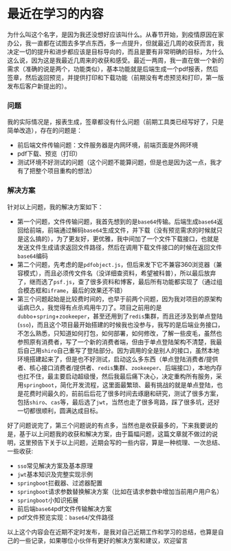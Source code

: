 # 最近在学习的内容

为什么叫这个名字，是因为我还没想好应该叫什么。从春节开始，到疫情原因在家办公，我一直都在试图去多学点东西，多一点提升，但就最近几周的收获而言，我决定一切的提升和进步都应该是目标导向的，而且是要有非常明确的目标，为什么这么说，因为这是我最近几周来的收获和感受。最近一两周，我一直在做一个新的需求（准确的说是两个，功能类似），基本功能就是后端生成一个pdf报表，然后签章，然后返回预览，并提供打印和下载功能（前期没有考虑预览和打印，第一版发布后客户新提出的）。

### 问题

我的实际情况是，报表生成，签章都没有什么问题（前期工具类已经写好了，只是简单改造），存在的问题是：

- 前后端文件传输问题：文件服务器是内网环境，前端页面是外网环境
- pdf下载、预览（打印）
- 测试环境不好测试的问题（这个问题不能算问题，但是也是因为这一点，我才有了把整个项目重构的想法）

### 解决方案

针对以上问题，我的解决方案如下：

- 第一个问题，文件传输问题，我首先想到的是`base64`传输。后端生成`base64`返回给前端，前端通过解码`base64`生成文件，并下载（没有预览需求的时候就只是这么搞的），为了更友好，更优雅，我中间加了一个文件下载接口，也就是发送文件生成请求返回文件路径，然后在调用下载文件接口的时候在返回文件`base64`编码
- 第二个问题，先考虑的是`pdfobject.js`，但后来发下它不兼容360浏览器（兼容模式），而且必须传文件名（没详细查资料，希望被科普），所以最后放弃了，继而选了`psf.js`，查了很多资料和博客，最后所有功能都实现了（通过组合模态框和`iframe`，最后的效果还不错）
- 第三个问题起始是比较费时间的，也早于前两个问题，因为我对项目的原架构诟病已久，我觉得有点杀鸡用牛刀了。项目之前用的是`dubbo`+`spring`+`zookeeper`，甚至还用到了`redis`集群，而且还涉及到单点登陆(`sso`)，而且这个项目最开始搭建的时候我也没参与，我写的是后端业务接口，不怎么熟悉，只知道如何打包，如何部署，如何修改，了解一些皮毛，虽然也参照原有消费者，写了一个新的消费者端，但由于单点登陆架构不清楚，我最后自己用`shiro`自己重写了登陆部分。因为调用的全是别人的接口，虽然本地环境搭建起来了，但是也不好测试，启动这么多东西（单点登陆消费者/提供者、核心接口消费者/提供者、`redis`集群、`zookeeper`、后端接口），本地内存也扛不住，最主要启动超级慢，然后我最后痛下决心，决定重构所有服务，采用`springboot`，简化开发流程，这里面最繁琐、最有挑战的就是单点登陆，也是花费时间最久的，前前后后花了很多时间去琢磨和研究，测试了很多方案，包括`shiro`、`cas`等，最后选了`jwt`，当然也走了很多弯路，踩了很多坑，还好一切都很顺利，圆满达成目标。

好了问题说完了，第三个问题说的有点多，当然也是收获最多的，下来我要说的是，基于以上问题我的收获和解决方案，由于篇幅问题，这篇文章就不做过的说明，这里预告下关于以上问题，近期会写的一些内容，算是一种梳理、一次总结、一些收获:

- `sso`常见解决方案及基本原理
- `jwt`基本知识及完整实现示例
- `springboot`拦截器、过滤器配置
- `springboot`请求参数替换解决方案（比如在请求参数中增加当前用户用户名）
- `springboot`小知识拓展
- 前后端`base64`pdf文件传输解决方案
- pdf文件预览实现：`base64`/文件路径

以上这个内容会在近期不定时发布，是我对自己近期工作和学习的总结，也算是自己的一些记录，如果哪位小伙伴有更好的解决方案和建议，欢迎留言